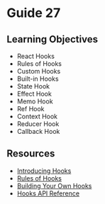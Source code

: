 # Guide 27
## Learning Objectives
- React Hooks
- Rules of Hooks
- Custom Hooks
- Built-in Hooks
- State Hook
- Effect Hook
- Memo Hook
- Ref Hook
- Context Hook
- Reducer Hook
- Callback Hook
## Resources
- [Introducing Hooks](https://reactjs.org/docs/hooks-intro.html)
- [Rules of Hooks](https://reactjs.org/docs/hooks-rules.html)
- [Building Your Own Hooks](https://reactjs.org/docs/hooks-custom.html)
- [Hooks API Reference](https://reactjs.org/docs/hooks-reference.html)